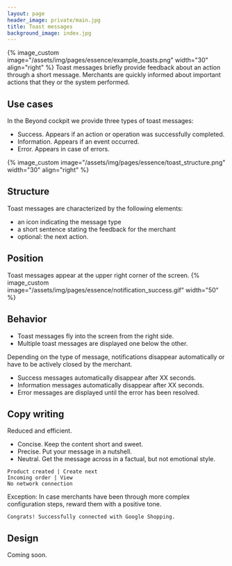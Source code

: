 ```yaml
---
layout: page
header_image: private/main.jpg
title: Toast messages
background_image: index.jpg
---
```

{% image_custom image="/assets/img/pages/essence/example_toasts.png" width="30" align="right" %}
Toast messages briefly provide feedback about an action through a short message.
Merchants are quickly informed about important actions that they or the system performed.

## Use cases

In the Beyond cockpit we provide three types of toast messages:

* Success. Appears if an action or operation was successfully completed.
* Information. Appears if an event occurred.
* Error. Appears in case of errors.

{% image_custom image="/assets/img/pages/essence/toast_structure.png" width="30" align="right" %}

## Structure

Toast messages are characterized by the following elements:

* an icon indicating the message type
* a short sentence stating the feedback for the merchant
* optional: the next action.

## Position

Toast messages appear at the upper right corner of the screen.
{% image_custom image="/assets/img/pages/essence/notification_success.gif"  width="50" %}

## Behavior

* Toast messages fly into the screen from the right side.
* Multiple toast messages are displayed one below the other.

Depending on the type of message, notifications disappear automatically or have to be actively closed by the merchant.

* Success messages automatically disappear after XX seconds.
* Information messages automatically disappear after XX seconds.
* Error messages are displayed until the error has been resolved.

## Copy writing

Reduced and efficient.

* Concise. Keep the content short and sweet.
* Precise. Put your message in a nutshell.
* Neutral. Get the message across in a factual, but not emotional style.

```
Product created | Create next
Incoming order | View
No network connection
```

Exception: In case merchants have been through more complex configuration steps, reward them with a positive tone.

```
Congrats! Successfully connected with Google Shopping.
```

## Design

Coming soon.
